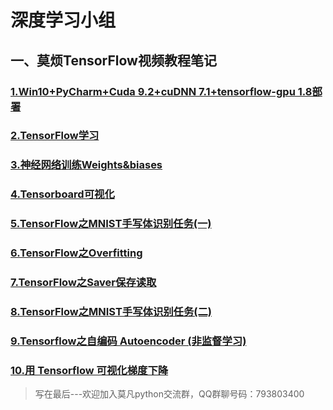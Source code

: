 
# 深度学习小组

## 一、莫烦TensorFlow视频教程笔记

### [1.Win10+PyCharm+Cuda 9.2+cuDNN 7.1+tensorflow-gpu 1.8部署](https://github.com/Light-City/deepLearning_Notes/blob/master/mofan_notes/tensorflow.md) 
### [2.TensorFlow学习](https://github.com/Light-City/deepLearning_Notes/blob/master/mofan_notes/tensorflow_sess.md) 
### [3.神经网络训练Weights&biases](https://github.com/Light-City/deepLearning_Notes/blob/master/mofan_notes/tensorflow_logi.md) 
### [4.Tensorboard可视化](https://github.com/Light-City/deepLearning_Notes/blob/master/mofan_notes/tensorboard.md)  
### [5.TensorFlow之MNIST手写体识别任务(一)](https://github.com/Light-City/deepLearning_Notes/blob/master/mofan_notes/ten_mnist.md) 
### [6.TensorFlow之Overfitting](https://github.com/Light-City/deepLearning_Notes/blob/master/mofan_notes/tensorflow_overfitting.md)
### [7.TensorFlow之Saver保存读取](https://github.com/Light-City/deepLearning_Notes/blob/master/mofan_notes/tensorflow_saver.md)
### [8.TensorFlow之MNIST手写体识别任务(二)](https://github.com/Light-City/deepLearning_Notes/blob/master/mofan_notes/tensorflow_mnist_optimizer.md)
### [9.Tensorflow之自编码 Autoencoder (非监督学习)](https://github.com/Light-City/deepLearning_Notes/blob/master/mofan_notes/tensorflow_autoencoder.md) 
### [10.用 Tensorflow 可视化梯度下降](https://github.com/Light-City/deepLearning_Notes/blob/master/mofan_notes/tensorflow_GradientDescent.md) 





>写在最后---欢迎加入莫凡python交流群，QQ群聊号码：793803400